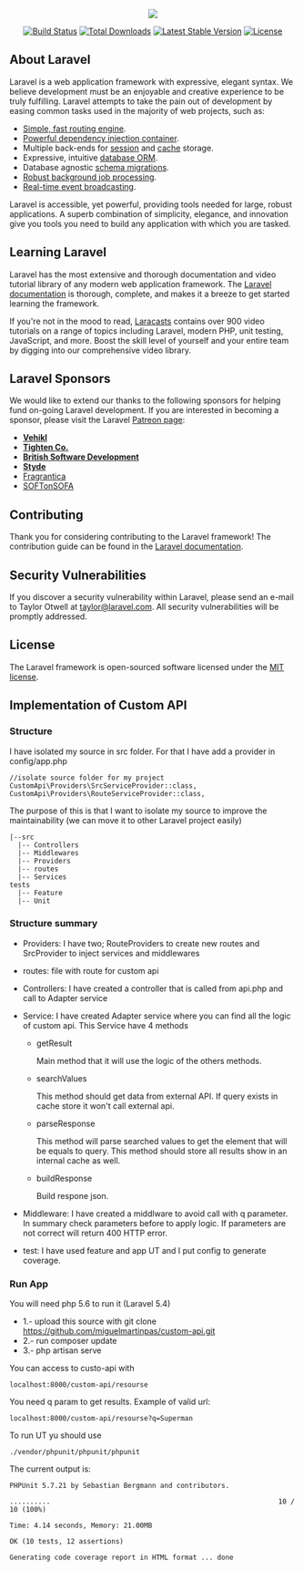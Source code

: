 <p align="center"><img src="https://laravel.com/assets/img/components/logo-laravel.svg"></p>

<p align="center">
<a href="https://travis-ci.org/laravel/framework"><img src="https://travis-ci.org/laravel/framework.svg" alt="Build Status"></a>
<a href="https://packagist.org/packages/laravel/framework"><img src="https://poser.pugx.org/laravel/framework/d/total.svg" alt="Total Downloads"></a>
<a href="https://packagist.org/packages/laravel/framework"><img src="https://poser.pugx.org/laravel/framework/v/stable.svg" alt="Latest Stable Version"></a>
<a href="https://packagist.org/packages/laravel/framework"><img src="https://poser.pugx.org/laravel/framework/license.svg" alt="License"></a>
</p>

## About Laravel

Laravel is a web application framework with expressive, elegant syntax. We believe development must be an enjoyable and creative experience to be truly fulfilling. Laravel attempts to take the pain out of development by easing common tasks used in the majority of web projects, such as:

- [Simple, fast routing engine](https://laravel.com/docs/routing).
- [Powerful dependency injection container](https://laravel.com/docs/container).
- Multiple back-ends for [session](https://laravel.com/docs/session) and [cache](https://laravel.com/docs/cache) storage.
- Expressive, intuitive [database ORM](https://laravel.com/docs/eloquent).
- Database agnostic [schema migrations](https://laravel.com/docs/migrations).
- [Robust background job processing](https://laravel.com/docs/queues).
- [Real-time event broadcasting](https://laravel.com/docs/broadcasting).

Laravel is accessible, yet powerful, providing tools needed for large, robust applications. A superb combination of simplicity, elegance, and innovation give you tools you need to build any application with which you are tasked.

## Learning Laravel

Laravel has the most extensive and thorough documentation and video tutorial library of any modern web application framework. The [Laravel documentation](https://laravel.com/docs) is thorough, complete, and makes it a breeze to get started learning the framework.

If you're not in the mood to read, [Laracasts](https://laracasts.com) contains over 900 video tutorials on a range of topics including Laravel, modern PHP, unit testing, JavaScript, and more. Boost the skill level of yourself and your entire team by digging into our comprehensive video library.

## Laravel Sponsors

We would like to extend our thanks to the following sponsors for helping fund on-going Laravel development. If you are interested in becoming a sponsor, please visit the Laravel [Patreon page](http://patreon.com/taylorotwell):

- **[Vehikl](http://vehikl.com)**
- **[Tighten Co.](https://tighten.co)**
- **[British Software Development](https://www.britishsoftware.co)**
- **[Styde](https://styde.net)**
- [Fragrantica](https://www.fragrantica.com)
- [SOFTonSOFA](https://softonsofa.com/)

## Contributing

Thank you for considering contributing to the Laravel framework! The contribution guide can be found in the [Laravel documentation](http://laravel.com/docs/contributions).

## Security Vulnerabilities

If you discover a security vulnerability within Laravel, please send an e-mail to Taylor Otwell at taylor@laravel.com. All security vulnerabilities will be promptly addressed.

## License

The Laravel framework is open-sourced software licensed under the [MIT license](http://opensource.org/licenses/MIT).


## Implementation of Custom API

### Structure

I have isolated my source in src folder. For that I have add a provider in config/app.php

```
//isolate source folder for my project
CustomApi\Providers\SrcServiceProvider::class,
CustomApi\Providers\RouteServiceProvider::class,
```

The purpose of this is that I want to isolate my source to improve the maintainability (we can move it to other Laravel project easily)

```
|--src
  |-- Controllers
  |-- Middlewares
  |-- Providers
  |-- routes
  |-- Services
tests
  |-- Feature
  |-- Unit
```

### Structure summary

- Providers: I have two; RouteProviders to create new routes and SrcProvider to inject services and middlewares

- routes: file with route for custom api

- Controllers: I have created a controller that is called from api.php and call to Adapter service

- Service: I have created Adapter service where you can find all the logic of custom api. This Service have 4 methods

  - getResult

    Main method that it will use the logic of the others methods.

  - searchValues

    This method should get data from external API. If query exists in cache store it won't call external api.

  - parseResponse

    This method will parse searched values to get the element that will be equals to query. This method should store all results show in an internal cache as well.

  - buildResponse

    Build respone json.

- Middleware: I have created a middlware to avoid call with q parameter. In summary check parameters before to apply logic. If parameters are not correct will return 400 HTTP error.

- test: I have used feature and app UT and I put config to generate coverage.


### Run App

You will need php 5.6 to run it (Laravel 5.4)

- 1.- upload this source with git clone https://github.com/miguelmartinpas/custom-api.git
- 2.- run composer update
- 3.- php artisan serve

You can access to custo-api with

```
localhost:8000/custom-api/resourse
```

You need q param to get results. Example of valid url:

```
localhost:8000/custom-api/resourse?q=Superman
```

To run UT yu should use 

```
./vendor/phpunit/phpunit/phpunit
```

The current output is:

```
PHPUnit 5.7.21 by Sebastian Bergmann and contributors.

..........                                                        10 / 10 (100%)

Time: 4.14 seconds, Memory: 21.00MB

OK (10 tests, 12 assertions)

Generating code coverage report in HTML format ... done
```
